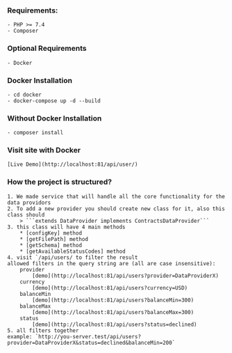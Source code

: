### Requirements:

    - PHP >= 7.4
    - Composer

### Optional Requirements

    - Docker

### Docker Installation

    - cd docker
    - docker-compose up -d --build

### Without Docker Installation

    - composer install

### Visit site with Docker

    [Live Demo](http://localhost:81/api/user/)

### How the project is structured?

    1. We made service that will handle all the core functionality for the data providors
    2. To add a new provider you should create new class for it, also this class should
        > ```extends DataProvider implements ContractsDataProvider```
    3. this class will have 4 main methods
        * [configKey] method
        * [getFilePath] method
        * [getSchema] method
        * [getAvailableStatusCodes] method
    4. visit `/api/users/ to filter the result
    allowed filters in the query string are (all are case insensitive):
        provider
            [demo](http://localhost:81/api/users?provider=DataProviderX)
        currency
            [demo](http://localhost:81/api/users?currency=USD)
        balanceMin
            [demo](http://localhost:81/api/users?balanceMin=300)
        balanceMax
            [demo](http://localhost:81/api/users?balanceMax=300)
        status
            [demo](http://localhost:81/api/users?status=declined)
    5. all filters together
    example: `http://you-server.test/api/users?provider=DataProviderX&status=declined&balanceMin=200`
